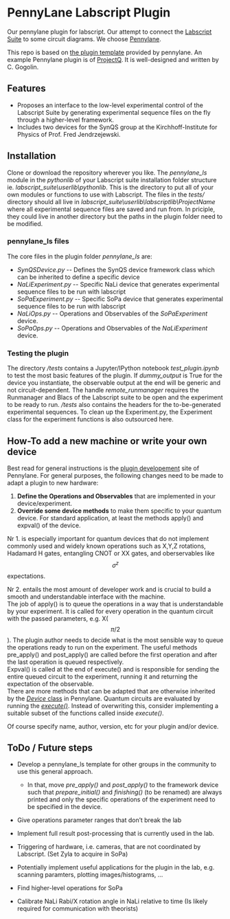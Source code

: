 # PennyLane Labscript Plugin
Our pennylane plugin for labscript. Our attempt to connect the [Labscript Suite](https://github.com/labscript-suite/) to some circuit diagrams. We choose [Pennylane](https://pennylane.ai/).

This repo is based on [the plugin template](https://github.com/XanaduAI/pennylane-plugin-template) provided by pennylane. An example Pennylane plugin is of [ProjectQ](https://github.com/XanaduAI/pennylane-pq). It is well-designed and written by C. Gogolin. 

## Features
- Proposes an interface to the low-level experimental control of the Labscript Suite by generating experimental sequence files on the fly through a higher-level framework.
- Includes two devices for the SynQS group at the Kirchhoff-Institute for Physics of Prof. Fred Jendrzejewski.

## Installation

Clone or download the repository wherever you like. The _pennylane_ls_ module in the _pythonlib_ of your Labscript suite installation folder structure ie. _labscript_suite\userlib\pythonlib_. This is the directory to put all of your own modules or functions to use with Labscript. The files in the _tests/_ directory should all live in _labscript_suite\userlib\labscriptlib\ProjectName_ where all experimental sequence files are saved and run from. In priciple, they could live in another directory but the paths in the plugin folder need to be modified.

### pennylane_ls files
The core files in the plugin folder _pennylane_ls_ are:

- _SynQSDevice.py_ -- Defines the SynQS device framework class which can be inherited to define a specific device
- _NaLiExperiment.py_ -- Specific NaLi device that generates experimental sequence files to be run with labscript 
- _SoPaExperiment.py_ -- Specific SoPa device that generates experimental sequence files to be run with labscript
- _NaLiOps.py_ -- Operations and Observables of the _SoPaExperiment_ device. 
- _SoPaOps.py_ -- Operations and Observables of the _NaLiExperiment_ device. 

### Testing the plugin
The directory _/tests_ contains  a Jupyter/IPython notebook _test_plugin.ipynb_ to test the most basic features of the plugin. If _dummy_output_ is True for the device you instantiate, the observable output at the end will be generic and not circuit-dependent. The handle _remote_runmanager_ requires the Runmanager and Blacs of the Labscript suite to be open and the experiment to be ready to run.
_/tests_ also contains the headers for the to-be-generated experimental sequences. To clean up the Experiment.py, the Experiment class for the experiment functions is also outsourced here.

## How-To add a new machine or write your own device

Best read for general instructions is the [plugin developement](https://pennylane.readthedocs.io/en/stable/development/plugins.html) site of Pennylane. For general purposes, the following changes need to be made to adapt a plugin to new hardware:

1. **Define the Operations and Observables** that are implemented in your device/experiment.
2. **Override some device methods** to make them specific to your quantum device. For standard application, at least the methods apply() and expval() of the device.

Nr 1. is especially important for quantum devices that do not implement commonly used and widely known operations such as X,Y,Z rotations, Hadamard H gates, entangling CNOT or XX gates, and oberservables like $$\sigma^z$$ expectations.

Nr 2. entails the most amount of developer work and is crucial to build a smooth and understandable interface with the machine.  
The job of apply() is to queue the operations in a way that is understandable by your experiment. It is called for every operation in the quantum circuit with the passed parameters, e.g. X($$\pi/2$$). The plugin author needs to decide what is the most sensible way to queue the operations ready to run on the experiment. The useful methods pre_apply() and post_apply() are called before the first operation and after the last operation is queued respectively.  
Expval() is called at the end of execute() and is responsible for sending the entire queued circuit to the experiment, running it and returning the expectation of the observable.  
There are more methods that can be adapted that are otherwise inherited by the [_Device_ class](https://pennylane.readthedocs.io/en/stable/code/api/pennylane.Device.html) in Pennylane. Quantum circuits are evaluated by running the [_execute()_](https://pennylane.readthedocs.io/en/stable/code/api/pennylane.Device.html#pennylane.Device.execute). Instead of overwriting this, consider implementing a suitable subset of the functions called inside _execute()_.

Of course specify name, author, version, etc for your plugin and/or device.


## ToDo / Future steps
- Develop a pennylane_ls template for other groups in the community to use this general approach.
  - In that, move _pre_apply()_ and _post_apply()_ to the framework device such that _prepare_initial()_ and _finishing()_ (to be renamed) are always printed and only the specific operations of the experiment need to be specified in the device.

- Give operations parameter ranges that don’t break the lab
- Implement full result post-processing that is currently used in the lab.
- Triggering of hardware, i.e. cameras, that are not coordinated by Labscript. (Set Zyla to acquire in SoPa)
- Potentially implement useful applications for the plugin in the lab, e.g. scanning paramters, plotting images/histograms, …
- Find higher-level operations for SoPa
- Calibrate NaLi Rabi/X rotation angle in NaLi relative to time (Is likely required for communication with theorists)
